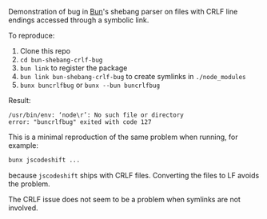 Demonstration of bug in [Bun](https://bun.sh/)'s shebang parser on files with CRLF line endings accessed through a symbolic link.

To reproduce:

1. Clone this repo
2. `cd bun-shebang-crlf-bug`
3. `bun link` to register the package
4. `bun link bun-shebang-crlf-bug` to create symlinks in `./node_modules`
5. `bunx buncrlfbug` or `bunx --bun buncrlfbug`

Result:

```
/usr/bin/env: ‘node\r’: No such file or directory
error: "buncrlfbug" exited with code 127
```

This is a minimal reproduction of the same problem when running, for example:

```sh
bunx jscodeshift ...
```

because `jscodeshift` ships with CRLF files. Converting the files to LF avoids the problem.

The CRLF issue does not seem to be a problem when symlinks are not involved.
